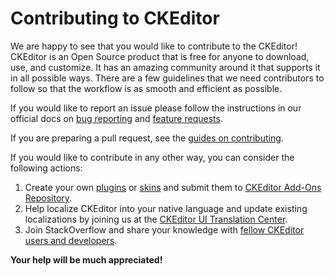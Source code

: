# Contributing to CKEditor

We are happy to see that you would like to contribute to the CKEditor! CKEditor is an Open Source product that is free for 
anyone to download, use, and customize. It has an amazing community around it that supports it in all possible ways.
There are a few guidelines that we need contributors to follow so that the workflow is as smooth and efficient as possible.

If you would like to report an issue please follow the instructions in our official docs on
[bug reporting](http://docs.ckeditor.com/#!/guide/dev_issues_readme) and
[feature requests](http://docs.ckeditor.com/#!/guide/dev_feature_requests_readme).

If you are preparing a pull request, see the [guides on contributing](http://docs.ckeditor.com/#!/guide/dev_contributing_code).

If you would like to contribute in any other way, you can consider the following actions:

1. Create your own [plugins](http://docs.ckeditor.com/#!/guide/plugin_sdk_sample) or [skins](http://docs.ckeditor.com/#!/guide/skin_sdk_intro)
and submit them to [CKEditor Add-Ons Repository](http://ckeditor.com/addons/plugins).
1. Help localize CKEditor into your native language and update existing localizations by joining us at the
[CKEditor UI Translation Center](https://www.transifex.com/ckeditor/ckeditor/).
1. Join StackOverflow and share your knowledge with [fellow CKEditor users and developers](http://stackoverflow.com/questions/tagged/ckeditor).

**Your help will be much appreciated!**
